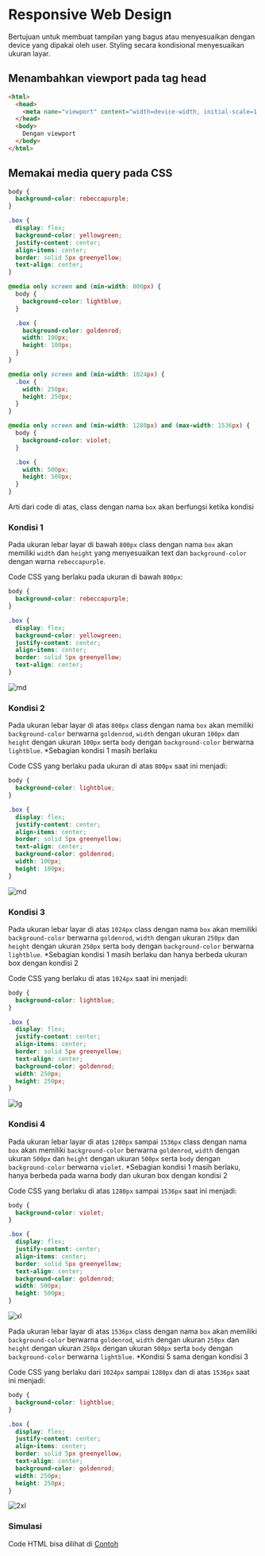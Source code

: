 # Responsive Web Design

Bertujuan untuk membuat tampilan yang bagus atau menyesuaikan dengan device yang dipakai oleh user. Styling secara kondisional menyesuaikan ukuran layar.

## Menambahkan viewport pada tag head

```html
<html>
  <head>
    <meta name="viewport" content="width=device-width, initial-scale=1.0" />
  </head>
  <body>
    Dengan viewport
  </body>
</html>
```

## Memakai media query pada CSS

```css
body {
  background-color: rebeccapurple;
}

.box {
  display: flex;
  background-color: yellowgreen;
  justify-content: center;
  align-items: center;
  border: solid 5px greenyellow;
  text-align: center;
}

@media only screen and (min-width: 800px) {
  body {
    background-color: lightblue;
  }

  .box {
    background-color: goldenrod;
    width: 100px;
    height: 100px;
  }
}

@media only screen and (min-width: 1024px) {
  .box {
    width: 250px;
    height: 250px;
  }
}

@media only screen and (min-width: 1280px) and (max-width: 1536px) {
  body {
    background-color: violet;
  }

  .box {
    width: 500px;
    height: 500px;
  }
}
```

Arti dari code di atas, class dengan nama `box` akan berfungsi ketika kondisi

### Kondisi 1

Pada ukuran lebar layar di bawah `800px` class dengan nama `box` akan memiliki `width` dan `height` yang menyesuaikan text dan `background-color` dengan warna `rebeccapurple`.

Code CSS yang berlaku pada ukuran di bawah `800px`:

```css
body {
  background-color: rebeccapurple;
}

.box {
  display: flex;
  background-color: yellowgreen;
  justify-content: center;
  align-items: center;
  border: solid 5px greenyellow;
  text-align: center;
}
```

![md](./img/sm.png)

### Kondisi 2

Pada ukuran lebar layar di atas `800px` class dengan nama `box` akan memiliki `background-color` berwarna `goldenrod`, `width` dengan ukuran `100px` dan `height` dengan ukuran `100px` serta `body` dengan `background-color` berwarna `lightblue`. \*Sebagian kondisi 1 masih berlaku

Code CSS yang berlaku pada ukuran di atas `800px` saat ini menjadi:

```css
body {
  background-color: lightblue;
}

.box {
  display: flex;
  justify-content: center;
  align-items: center;
  border: solid 5px greenyellow;
  text-align: center;
  background-color: goldenrod;
  width: 100px;
  height: 100px;
}
```

![md](./img/md.png)

### Kondisi 3

Pada ukuran lebar layar di atas `1024px` class dengan nama `box` akan memiliki `background-color` berwarna `goldenrod`, `width` dengan ukuran `250px` dan `height` dengan ukuran `250px` serta `body` dengan `background-color` berwarna `lightblue`.
\*Sebagian kondisi 1 masih berlaku dan hanya berbeda ukuran box dengan kondisi 2

Code CSS yang berlaku di atas `1024px` saat ini menjadi:

```css
body {
  background-color: lightblue;
}

.box {
  display: flex;
  justify-content: center;
  align-items: center;
  border: solid 5px greenyellow;
  text-align: center;
  background-color: goldenrod;
  width: 250px;
  height: 250px;
}
```

![lg](./img/lg.png)

### Kondisi 4

Pada ukuran lebar layar di atas `1280px` sampai `1536px` class dengan nama `box` akan memiliki `background-color` berwarna `goldenrod`, `width` dengan ukuran `500px` dan `height` dengan ukuran `500px` serta `body` dengan `background-color` berwarna `violet`.
\*Sebagian kondisi 1 masih berlaku, hanya berbeda pada warna body dan ukuran box dengan kondisi 2

Code CSS yang berlaku di atas `1280px` sampai `1536px` saat ini menjadi:

```css
body {
  background-color: violet;
}

.box {
  display: flex;
  justify-content: center;
  align-items: center;
  border: solid 5px greenyellow;
  text-align: center;
  background-color: goldenrod;
  width: 500px;
  height: 500px;
}
```

![xl](./img/xl.png)

Pada ukuran lebar layar di atas `1536px` class dengan nama `box` akan memiliki `background-color` berwarna `goldenrod`, `width` dengan ukuran `250px` dan `height` dengan ukuran `250px` dengan ukuran `500px` serta `body` dengan `background-color` berwarna `lightblue`. \*Kondisi 5 sama dengan kondisi 3

Code CSS yang berlaku dari `1024px` sampai `1280px` dan di atas `1536px` saat ini menjadi:

```css
body {
  background-color: lightblue;
}

.box {
  display: flex;
  justify-content: center;
  align-items: center;
  border: solid 5px greenyellow;
  text-align: center;
  background-color: goldenrod;
  width: 250px;
  height: 250px;
}
```

![2xl](./img/2xl.png)

### Simulasi

Code HTML bisa dilihat di [Contoh](./index.html)
